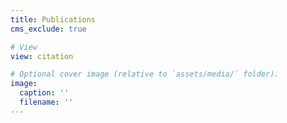 ```yaml
---
title: Publications
cms_exclude: true

# View
view: citation

# Optional cover image (relative to `assets/media/` folder).
image:
  caption: ''
  filename: ''
---
```

<script async src="https://cse.google.com/cse.js?cx=c12e3718102bb4f28">
</script>
<div class="gcse-search"></div>
